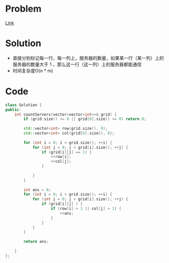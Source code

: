 # Problem
[Link](https://leetcode-cn.com/problems/count-servers-that-communicate/)

# Solution

* 直接分别标记每一行，每一列上，服务器的数量，如果某一行（某一列）上的服务器的数量大于 1 ，那么这一行（这一列）上的服务器都能通信
* 时间复杂度O(n * m)

# Code
```cpp
class Solution {
public:
    int countServers(vector<vector<int>>& grid) {
        if (grid.size() <= 0 || grid[0].size() <= 0) return 0;
        
        std::vector<int> row(grid.size(), 0);
        std::vector<int> col(grid[0].size(), 0);
        
        for (int i = 0; i < grid.size(); ++i) {
            for (int j = 0; j < grid[i].size(); ++j) {
                if (grid[i][j] == 1) {
                    ++row[i];
                    ++col[j];    
                }
                
            }
        }
        
        int ans = 0;
        for (int i = 0; i < grid.size(); ++i) {
            for (int j = 0; j < grid[i].size(); ++j) {
                if (grid[i][j] ) {
                    if (row[i] > 1 || col[j] > 1) {
                        ++ans;
                    }
                }
            }
        }
        
        return ans;
      
    }
};
```